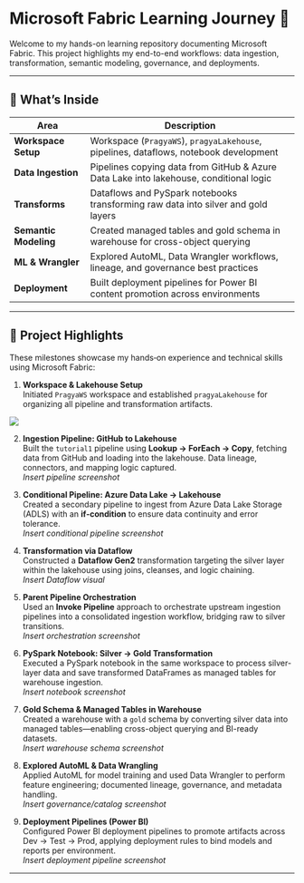 # Microsoft Fabric Learning Journey 🚀

Welcome to my hands-on learning repository documenting Microsoft Fabric. This project highlights my end-to-end workflows: data ingestion, transformation, semantic modeling, governance, and deployments.

---

## 🧭 What’s Inside

| Area             | Description                                                                                  |
|------------------|----------------------------------------------------------------------------------------------|
| **Workspace Setup** | Workspace (`PragyaWS`), `pragyaLakehouse`, pipelines, dataflows, notebook development |
| **Data Ingestion**  | Pipelines copying data from GitHub & Azure Data Lake into lakehouse, conditional logic    |
| **Transforms**       | Dataflows and PySpark notebooks transforming raw data into silver and gold layers        |
| **Semantic Modeling**| Created managed tables and gold schema in warehouse for cross-object querying            |
| **ML & Wrangler**    | Explored AutoML, Data Wrangler workflows, lineage, and governance best practices         |
| **Deployment**       | Built deployment pipelines for Power BI content promotion across environments            |

---
## 🧠 Project Highlights

These milestones showcase my hands‑on experience and technical skills using Microsoft Fabric:

1. **Workspace & Lakehouse Setup**  
   Initiated `PragyaWS` workspace and established `pragyaLakehouse` for organizing all pipeline and transformation artifacts.  

<kbd>
  <img src="![image](https://github.com/user-attachments/assets/3a3386e3-5e15-4392-b210-490d45e3a3b4)"/>
</kbd>

2. **Ingestion Pipeline: GitHub to Lakehouse**  
   Built the `tutorial1` pipeline using **Lookup → ForEach → Copy**, fetching data from GitHub and loading into the lakehouse. Data lineage, connectors, and mapping logic captured.  
   *Insert pipeline screenshot*

3. **Conditional Pipeline: Azure Data Lake → Lakehouse**  
   Created a secondary pipeline to ingest from Azure Data Lake Storage (ADLS) with an **if-condition** to ensure data continuity and error tolerance.  
   *Insert conditional pipeline screenshot*

4. **Transformation via Dataflow**  
   Constructed a **Dataflow Gen2** transformation targeting the silver layer within the lakehouse using joins, cleanses, and logic chaining.  
   *Insert Dataflow visual*

5. **Parent Pipeline Orchestration**  
   Used an **Invoke Pipeline** approach to orchestrate upstream ingestion pipelines into a consolidated ingestion workflow, bridging raw to silver transitions.  
   *Insert orchestration screenshot*

6. **PySpark Notebook: Silver → Gold Transformation**  
   Executed a PySpark notebook in the same workspace to process silver-layer data and save transformed DataFrames as managed tables for warehouse ingestion.  
   *Insert notebook screenshot*

7. **Gold Schema & Managed Tables in Warehouse**  
   Created a warehouse with a `gold` schema by converting silver data into managed tables—enabling cross-object querying and BI-ready datasets.  
   *Insert warehouse schema screenshot*

8. **Explored AutoML & Data Wrangling**  
   Applied AutoML for model training and used Data Wrangler to perform feature engineering; documented lineage, governance, and metadata handling.  
   *Insert governance/catalog screenshot*

9. **Deployment Pipelines (Power BI)**  
   Configured Power BI deployment pipelines to promote artifacts across Dev → Test → Prod, applying deployment rules to bind models and reports per environment.  
   *Insert deployment pipeline screenshot*

---



